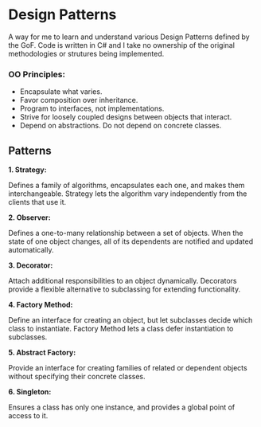 # Design Patterns

A way for me to learn and understand various Design Patterns defined by the GoF. Code is written in C# and I take no ownership of the original methodologies or strutures being implemented.

### OO Principles:

- Encapsulate what varies.
- Favor composition over inheritance.
- Program to interfaces, not implementations.
- Strive for loosely coupled designs between objects that interact.
- Depend on abstractions. Do not depend on concrete classes.

## Patterns

**1. Strategy:**

Defines a family of algorithms, encapsulates each one, and makes them interchangeable. Strategy lets the algorithm vary independently from the clients that use it.

**2. Observer:**

Defines a one-to-many relationship between a set of objects. When the state of one object changes, all of its dependents are notified and updated automatically.

**3. Decorator:**

Attach additional responsibilities to an object dynamically. Decorators provide a flexible alternative to subclassing for extending functionality.

**4. Factory Method:**

 Define an interface for creating an object, but let subclasses decide which class to instantiate. Factory Method lets a class defer instantiation to subclasses.

 **5. Abstract Factory:**

 Provide an interface for creating families of related or dependent objects without specifying their concrete classes.
 
  **6. Singleton:**

 Ensures a class has only one instance, and provides a global point of access to it.
